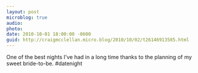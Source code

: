 ```yaml
---
layout: post
microblog: true
audio: 
photo: 
date: 2010-10-01 18:00:00 -0600
guid: http://craigmcclellan.micro.blog/2010/10/02/t26146913585.html
---
```

One of the best nights I've had in a long time thanks to the planning of my sweet bride-to-be. #datenight
